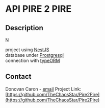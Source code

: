 # API PIRE 2 PIRE

## Description

<img width=16 alt="NestJs logo" src="https://d33wubrfki0l68.cloudfront.net/e937e774cbbe23635999615ad5d7732decad182a/26072/logo-small.ede75a6b.svg">

project using [NestJS](https://github.com/nestjs/nest)\
database under [Prostgresql](https://www.postgresql.org/)\
connection with [typeORM](https://typeorm.io/)

## Contact

Donovan Caron - [email](Caron.donovan1@outlook.fr)
Project Link: [https://github.com/TheChaosStar/Pire2Pire](https://github.com/TheChaosStar/Pire2Pire)

